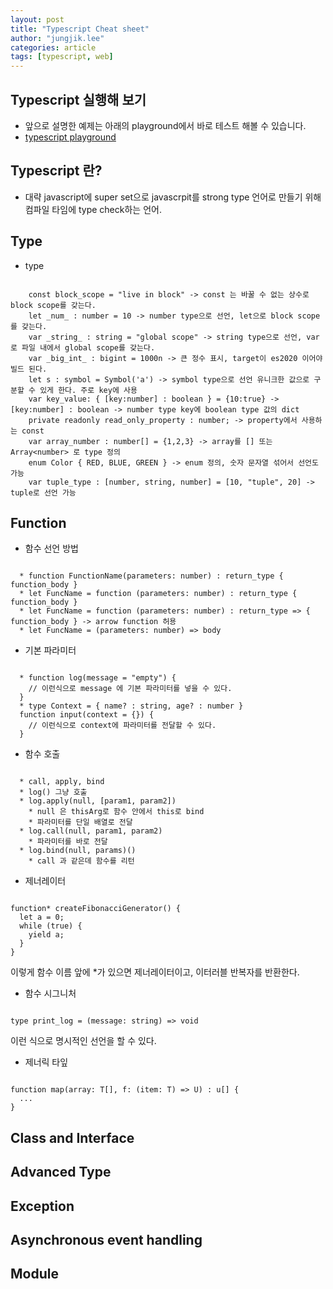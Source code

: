 ```yaml
---
layout: post
title: "Typescript Cheat sheet"
author: "jungjik.lee"
categories: article
tags: [typescript, web]
---
```


## Typescript 실행해 보기
 - 앞으로 설명한 예제는 아래의 playground에서 바로 테스트 해볼 수 있습니다.
 - [typescript playground](https://www.typescriptlang.org/play)

## Typescript 란?
 - 대략 javascript에 super set으로 javascrpit를 strong type 언어로 만들기 위해 컴파일 타임에 type check하는 언어.

## Type
- type
<pre><code>
    const block_scope = "live in block" -> const 는 바꿀 수 없는 상수로 block scope를 갖는다.
    let _num_ : number = 10 -> number type으로 선언, let으로 block scope를 갖는다.
    var _string_ : string = "global scope" -> string type으로 선언, var로 파일 내에서 global scope를 갖는다.
    var _big_int_ : bigint = 1000n -> 큰 정수 표시, target이 es2020 이어야 빌드 된다.
    let s : symbol = Symbol('a') -> symbol type으로 선언 유니크한 값으로 구분할 수 있게 한다. 주로 key에 사용
    var key_value: { [key:number] : boolean } = {10:true} -> [key:number] : boolean -> number type key에 boolean type 값의 dict
    private readonly read_only_property : number; -> property에서 사용하는 const
    var array_number : number[] = {1,2,3} -> array를 [] 또는 Array&lt;number&gt; 로 type 정의
    enum Color { RED, BLUE, GREEN } -> enum 정의, 숫자 문자열 섞어서 선언도 가능
    var tuple_type : [number, string, number] = [10, "tuple", 20] -> tuple로 선언 가능
</code></pre>

## Function
- 함수 선언 방법
<pre><code>
  * function FunctionName(parameters: number) : return_type { function_body }
  * let FuncName = function (parameters: number) : return_type { function_body }
  * let FuncName = function (parameters: number) : return_type => { function_body } -> arrow function 허용
  * let FuncName = (parameters: number) => body
</code></pre>
- 기본 파라미터
<pre><code>
  * function log(message = "empty") {
    // 이런식으로 message 에 기본 파라미터를 넣을 수 있다.
  }
  * type Context = { name? : string, age? : number }
  function input(context = {}) {
    // 이런식으로 context에 파라미터를 전달할 수 있다.
  }
</code></pre>
- 함수 호출
<pre><code>
  * call, apply, bind
  * log() 그냥 호출
  * log.apply(null, [param1, param2])
    * null 은 thisArg로 함수 안에서 this로 bind
    * 파라미터를 단일 배열로 전달
  * log.call(null, param1, param2)
    * 파라미터를 바로 전달
  * log.bind(null, params)()
    * call 과 같은데 함수를 리턴
</code></pre>
- 제너레이터
<pre><code>
function* createFibonacciGenerator() {
  let a = 0;
  while (true) {
    yield a;
  }
}
</code></pre>
이렇게 함수 이름 앞에 *가 있으면 제너레이터이고, 이터러블 반복자를 반환한다.
- 함수 시그니처
<pre><code>
type print_log = (message: string) => void
</code></pre>
이런 식으로 명시적인 선언을 할 수 있다.
- 제너릭 타잎
<pre><code>
function map<T,U>(array: T[], f: (item: T) => U) : u[] {
  ...
}
</code></pre>

## Class and Interface

## Advanced Type

## Exception

## Asynchronous event handling

## Module




